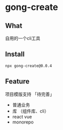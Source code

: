 # gong-create

## What

自用的一个cli工具

## Install

```bash
npx gong-create@0.0.4
```

## Feature

项目模版支持 「待完善」

- 普通业务
- 库 （组件库、cli）
- react vue
- monorepo
